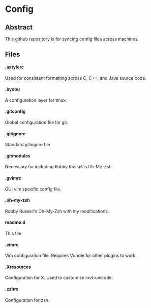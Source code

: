 # Config

## Abstract
This github repository is for syncing config files across machines.

## Files

#### .astylerc
Used for consistent formatting across C, C++, and Java source code.

#### .byobu
A configuration layer for tmux.

#### .gitconfig
Global configuration file for git.

#### .gitignore
Standard gitingore file

#### .gitmodules
Necessary for including Robby Russell's Oh-My-Zsh.

#### .gvimrc
GUI vim specific config file.

#### .oh-my-zsh
Robby Russell's Oh-My-Zsh with my modifications.

#### readme.d
This file.

#### .vimrc
Vim configuration file. Requires Vundle for other plugins to work.

#### .Xresources
Configuration for X. Used to customize rxvt-unicode.

#### .zshrc
Configuration for zsh.


